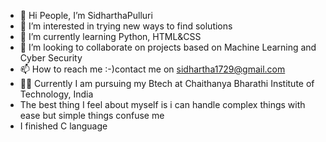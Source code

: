 - 👋 Hi People, I’m SidharthaPulluri
- 👀 I’m interested in trying new ways to find solutions
- 🌱 I’m currently learning Python, HTML&CSS
- 💞️ I’m looking to collaborate on projects based on Machine Learning and Cyber Security
- 📫 How to reach me :-)contact me on sidhartha1729@gmail.com
- 👨‍🎓 Currently I am pursuing my Btech at Chaithanya Bharathi Institute of Technology, India
- The best thing I feel about myself is i can handle complex things with ease but simple things confuse me 
- I finished C language 
<!---
SidharthaPulluri/SidharthaPulluri is a ✨ special ✨ repository because its `README.md` (this file) appears on your GitHub profile.
You can click the Preview link to take a look at your changes.
--->
